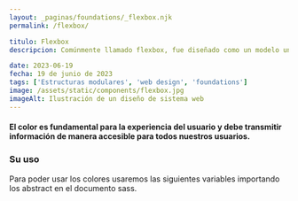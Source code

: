 ```yaml
---
layout: _paginas/foundations/_flexbox.njk
permalink: /flexbox/

titulo: Flexbox
descripcion: Comúnmente llamado flexbox, fue diseñado como un modelo unidimensional de layout, y como un método que pueda ayudar a distribuir el espacio entre los ítems de una interfaz y mejorar las capacidades de alineación.

date: 2023-06-19
fecha: 19 de junio de 2023
tags: ['Estructuras modulares', 'web design', 'foundations']
image: /assets/static/components/flexbox.jpg
imageAlt: Ilustración de un diseño de sistema web
---
```


#### El color es fundamental para la experiencia del usuario y debe transmitir información de manera accesible para todos nuestros usuarios.

### Su uso

Para poder usar los colores usaremos las siguientes variables importando los abstract en el documento sass.
